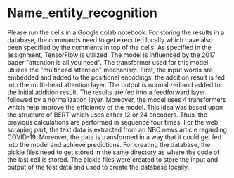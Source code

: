# Name_entity_recognition
Please run the cells in a Google colab notebook. For storing the results in a database, the commands need to get executed locally which have also been specified by the comments in top of the cells. As specified in the assignment, TensorFlow is utilized. The model is influenced by the 2017 paper "attention is all you need". The transformer used for this model utilizes the "multihead attention" mechanism. First, the input words are embedded and added to the positional encodings. the addition result is fed into the multi-head attention layer. The output is normalized and added to the initial addition result. The results are fed into a feedforward layer followed by a normalization layer. Moreover, the model uses 4 transformers which help improve the efficiency of the model. This idea was based upon the structure of BERT which uses either 12 or 24 encoders. Thus, the previous calculations are performed in sequence four times.
For the web scraping part, the text data is extracted from an NBC news article regarding COVID-19. Moreover, the data is transformed in a way that it could get fed into the model and achieve predictions.
For creating the database, the pickle files need to get stored in the same directory as where the code of the last cell is stored. The pickle files were created to store the input and output of the test data and used to create the database locally.
